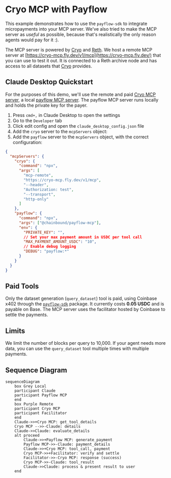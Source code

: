 # Cryo MCP with Payflow
This example demonstrates how to use the `payflow-sdk` to integrate micropayments into your MCP server. We've also tried to make the MCP server as *useful* as possible, because that's realistically the only reason agents would pay for it :).

The MCP server is powered by [Cryo](https://github.com/paradigmxyz/cryo) and [Reth](https://github.com/paradigmxyz/reth). We host a remote MCP server at [https://cryo-mcp.fly.dev/v1/mcp](https://cryo-mcp.fly.dev/) that you can use to test it out. It is connected to a Reth archive node and has access to all datasets that [Cryo](https://github.com/paradigmxyz/cryo) provides.

## Claude Desktop Quickstart
For the purposes of this demo, we'll use the remote and paid [Cryo MCP server](./packages/cryo-mcp), a local [payflow MCP server](./packages/payflow-mcp). The payflow MCP server runs locally and holds the private key for the payer.

1. Press `cmd+,` in Claude Desktop to open the settings
2. Go to the `Developer` tab
3. Click edit config and open the `claude_desktop_config.json` file
4. Add the `cryo` server to the `mcpServers` object:
5. Add the `payflow` server to the `mcpServers` object, with the correct configuration:

```json
{
  "mcpServers": {
    "cryo": {
      "command": "npx",
      "args": [
        "mcp-remote",
        "https://cryo-mcp.fly.dev/v1/mcp",
        "--header",
        "Authorization: test",
        "--transport",
        "http-only"
      ]
    },
    "payflow": {
      "command": "npx",
      "args": ["@chainbound/payflow-mcp"],
      "env": {
        "PRIVATE_KEY": "",
        // Set your max payment amount in USDC per tool call
        "MAX_PAYMENT_AMOUNT_USDC": "10",
        // Enable debug logging
        "DEBUG": "payflow:*"
      }
    }
  }
}
```

## Paid Tools
Only the dataset generation (`query_dataset`) tool is paid, using Coinbase x402 through the [`payflow-sdk`](../../packages/payflow-sdk) package. It currently costs **0.05 USDC** and is payable on Base.
The MCP server uses the facilitator hosted by Coinbase to settle the payments.

## Limits
We limit the number of blocks per query to 10,000. If your agent needs more data, you can use the `query_dataset` tool multiple times with multiple payments.

## Sequence Diagram
```mermaid
sequenceDiagram
    box Grey Local
    participant Claude
    participant Payflow MCP
    end
    box Purple Remote
    participant Cryo MCP
    participant Facilitator
    end
    Claude->>+Cryo MCP: get_tool_details
    Cryo MCP -->>-Claude: details
    Claude->>Claude: evaluate_details
    alt proceed
        Claude->>+Payflow MCP: generate_payment
        Payflow MCP->>-Claude: payment_details
        Claude->>+Cryo MCP: tool_call, payment
        Cryo MCP->>+Facilitator: verify and settle
        Facilitator->>-Cryo MCP: response (success)
        Cryo MCP->>-Claude: tool_result
        Claude->>Claude: process & present result to user
    end
```